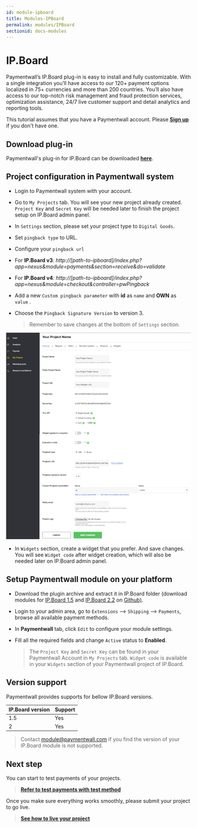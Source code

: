```yaml
---
id: module-ipboard
title: Modules-IPBoard
permalink: modules/IPBoard
sectionid: docs-modules
---
```


# IP.Board

Paymentwall’s IP.Board plug-in is easy to install and fully customizable. With a single integration you’ll have access to our 120+ payment options localized in 75+ currencies and more than 200 countries. You’ll also have access to our top-notch risk management and fraud protection services, optimization assistance, 24/7 live customer support and detail analytics and reporting tools.

This tutorial assumes that you have a Paymentwall account. Please **[Sign up](https://api.paymentwall.com/pwaccount/signup?source=ipb&mode=merchant)** if you don't have one.

## Download plug-in

Paymentwall's plug-in for IP.Board can be downloaded **[here](https://github.com/paymentwall)**.

## Project configuration in Paymentwall system

* Login to Paymentwall system with your account.

* Go to ```My Projects``` tab. You will see your new project already created. ```Project Key``` and ```Secret Key``` will be needed later to finish the project setup on IP.Board admin panel.

* In ```Settings``` section, please set your project type to ```Digital Goods```.

* Set ```pingback type``` to URL.

* Configure your ```pingback url``` 
 - For **IP.Board v3**: *http://[path-to-ipboard]/index.php?app=nexus&module=payments&section=receive&do=validate*

 - For **IP.Board v4**: *http://[path-to-ipboard]/index.php?app=nexus&module=checkout&controller=pwPingback*

* Add a new ```Custom pingback parameter``` with **id** as ```name``` and **OWN** as ```value``` .

* Choose the ```Pingback Signature Version``` to version 3.

  > Remember to save changes at the bottom of ```Settings``` section.

<div class="docs-img">
    <img src="/textures/pic/integration/platform/ipboard.png">
</div>

* In ```Widgets``` section, create a widget that you prefer. And save changes. You will see ```Widget code``` after widget creation, which will also be needed later on IP.Board admin panel.

## Setup Paymentwall module on your platform

* Download the plugin archive and extract it in IP.Board folder (download modules for [IP.Board 1.5](https://github.com/paymentwall/module-IP.Board/releases/tag/v1.0.2) and [IP.Board 2.2](https://github.com/paymentwall/module-IP.Board/releases/tag/v2.2.0) on [Github)](https://github.com/paymentwall/module-IP.Board/releases).

* Login to your admin area, go to ```Extensions``` --> ```Shipping``` --> ```Payments```, browse all available payment methods.

* In **Paymentwall** tab, click ```Edit``` to configure your module settings.

* Fill all the required fields and change ```Active``` status to **Enabled**.

  >The ```Project Key``` and ```Secret Key``` can be found in your Paymentwall Account in ```My Projects``` tab. ```Widget code``` is available in your ```Widgets``` section of your Paymentwall project of IP.Board.

## Version support

Paymentwall provides supports for bellow IP.Board versions.

|IP.Board version|Support|
|-------|--------|
|1.5|Yes|
|2|Yes|

> Contact [module@paymentwall.com](mailto:module@paymentwall.com) if you find the version of your IP.Board module is not supported.


## Next step

You can start to test payments of your projects.

> **[Refer to test payments with test method](/sandbox/test-payment)**

Once you make sure everything works smoothly, please submit your project to go live.

> **[See how to live your project](/guides/review-home)**
